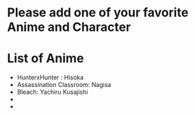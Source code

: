 # Please add one of your favorite Anime and Character

# List of Anime
- HunterxHunter : Hisoka
- Assassination Classroom: Nagisa
- Bleach: Yachiru Kusajishi
-
-
